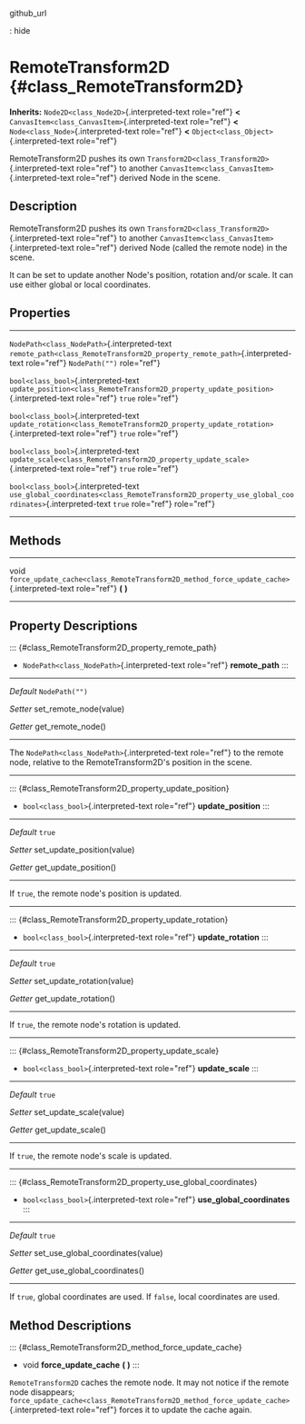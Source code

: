 github\_url

:   hide

RemoteTransform2D {#class_RemoteTransform2D}
=================

**Inherits:** `Node2D<class_Node2D>`{.interpreted-text role="ref"}
**\<** `CanvasItem<class_CanvasItem>`{.interpreted-text role="ref"}
**\<** `Node<class_Node>`{.interpreted-text role="ref"} **\<**
`Object<class_Object>`{.interpreted-text role="ref"}

RemoteTransform2D pushes its own
`Transform2D<class_Transform2D>`{.interpreted-text role="ref"} to
another `CanvasItem<class_CanvasItem>`{.interpreted-text role="ref"}
derived Node in the scene.

Description
-----------

RemoteTransform2D pushes its own
`Transform2D<class_Transform2D>`{.interpreted-text role="ref"} to
another `CanvasItem<class_CanvasItem>`{.interpreted-text role="ref"}
derived Node (called the remote node) in the scene.

It can be set to update another Node\'s position, rotation and/or scale.
It can use either global or local coordinates.

Properties
----------

  ---------------------------------------------- ----------------------------------------------------------------------------------------------------- ----------------
  `NodePath<class_NodePath>`{.interpreted-text   `remote_path<class_RemoteTransform2D_property_remote_path>`{.interpreted-text role="ref"}             `NodePath("")`
  role="ref"}                                                                                                                                          

  `bool<class_bool>`{.interpreted-text           `update_position<class_RemoteTransform2D_property_update_position>`{.interpreted-text role="ref"}     `true`
  role="ref"}                                                                                                                                          

  `bool<class_bool>`{.interpreted-text           `update_rotation<class_RemoteTransform2D_property_update_rotation>`{.interpreted-text role="ref"}     `true`
  role="ref"}                                                                                                                                          

  `bool<class_bool>`{.interpreted-text           `update_scale<class_RemoteTransform2D_property_update_scale>`{.interpreted-text role="ref"}           `true`
  role="ref"}                                                                                                                                          

  `bool<class_bool>`{.interpreted-text           `use_global_coordinates<class_RemoteTransform2D_property_use_global_coordinates>`{.interpreted-text   `true`
  role="ref"}                                    role="ref"}                                                                                           
  ---------------------------------------------- ----------------------------------------------------------------------------------------------------- ----------------

Methods
-------

  ------ -------------------------------------------------------------------------------------------
  void   `force_update_cache<class_RemoteTransform2D_method_force_update_cache>`{.interpreted-text
         role="ref"} **(** **)**

  ------ -------------------------------------------------------------------------------------------

Property Descriptions
---------------------

::: {#class_RemoteTransform2D_property_remote_path}
-   `NodePath<class_NodePath>`{.interpreted-text role="ref"}
    **remote\_path**
:::

  ----------- --------------------------
  *Default*   `NodePath("")`

  *Setter*    set\_remote\_node(value)

  *Getter*    get\_remote\_node()
  ----------- --------------------------

The `NodePath<class_NodePath>`{.interpreted-text role="ref"} to the
remote node, relative to the RemoteTransform2D\'s position in the scene.

------------------------------------------------------------------------

::: {#class_RemoteTransform2D_property_update_position}
-   `bool<class_bool>`{.interpreted-text role="ref"}
    **update\_position**
:::

  ----------- ------------------------------
  *Default*   `true`

  *Setter*    set\_update\_position(value)

  *Getter*    get\_update\_position()
  ----------- ------------------------------

If `true`, the remote node\'s position is updated.

------------------------------------------------------------------------

::: {#class_RemoteTransform2D_property_update_rotation}
-   `bool<class_bool>`{.interpreted-text role="ref"}
    **update\_rotation**
:::

  ----------- ------------------------------
  *Default*   `true`

  *Setter*    set\_update\_rotation(value)

  *Getter*    get\_update\_rotation()
  ----------- ------------------------------

If `true`, the remote node\'s rotation is updated.

------------------------------------------------------------------------

::: {#class_RemoteTransform2D_property_update_scale}
-   `bool<class_bool>`{.interpreted-text role="ref"} **update\_scale**
:::

  ----------- ---------------------------
  *Default*   `true`

  *Setter*    set\_update\_scale(value)

  *Getter*    get\_update\_scale()
  ----------- ---------------------------

If `true`, the remote node\'s scale is updated.

------------------------------------------------------------------------

::: {#class_RemoteTransform2D_property_use_global_coordinates}
-   `bool<class_bool>`{.interpreted-text role="ref"}
    **use\_global\_coordinates**
:::

  ----------- --------------------------------------
  *Default*   `true`

  *Setter*    set\_use\_global\_coordinates(value)

  *Getter*    get\_use\_global\_coordinates()
  ----------- --------------------------------------

If `true`, global coordinates are used. If `false`, local coordinates
are used.

Method Descriptions
-------------------

::: {#class_RemoteTransform2D_method_force_update_cache}
-   void **force\_update\_cache** **(** **)**
:::

`RemoteTransform2D` caches the remote node. It may not notice if the
remote node disappears;
`force_update_cache<class_RemoteTransform2D_method_force_update_cache>`{.interpreted-text
role="ref"} forces it to update the cache again.
